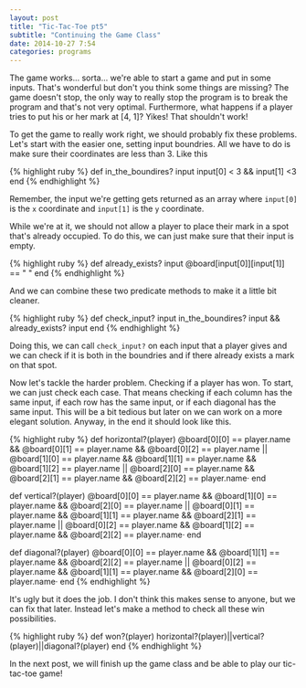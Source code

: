 ```yaml
---
layout: post
title: "Tic-Tac-Toe pt5"
subtitle: "Continuing the Game Class"
date: 2014-10-27 7:54
categories: programs
---
```


The game works... sorta... we're able to start a game and put in some inputs.
That's wonderful but don't you think some things are missing? The game doesn't
stop, the only way to really stop the program is to break the program and that's
not very optimal. Furthermore, what happens if a player tries to put his or her
mark at [4, 1]? Yikes! That shouldn't work! 

To get the game to really work right, we should probably fix these problems.
Let's start with the easier one, setting input boundries. All we have to do is
make sure their coordinates are less than 3. Like this

{% highlight ruby %}
def in_the_boundires? input
  input[0] < 3 && input[1] <3
end
{% endhighlight %}

Remember, the input we're getting gets returned as an array where `input[0]` is
the `x` coordinate and `input[1]` is the `y` coordinate.

While we're at it, we should not allow a player to place their mark in a spot
that's already occupied. To do this, we can just make sure that their input is
empty.

{% highlight ruby %}
def already_exists? input
  @board[input[0]][input[1]] == " "
end
{% endhighlight %}

And we can combine these two predicate methods to make it a little bit cleaner.

{% highlight ruby %}
def check_input? input
 in_the_boundires? input && already_exists? input
end
{% endhighlight %}

Doing this, we can call `check_input?` on each input that a player gives
and we can check if it is both in the boundries and if there already exists a
mark on that spot.

Now let's tackle the harder problem. Checking if a player has won. To start, we
can just check each case. That means checking if each column has the same input,
if each row has the same input, or if each diagonal has the same input. This
will be a bit tedious but later on we can work on a more elegant solution.
Anyway, in the end it should look like this.

{% highlight ruby %}
def horizontal?(player)
  @board[0][0] == player.name && 
  @board[0][1] == player.name && 
  @board[0][2] == player.name ||
  @board[1][0] == player.name && 
  @board[1][1] == player.name && 
  @board[1][2] == player.name || 
  @board[2][0] == player.name && 
  @board[2][1] == player.name && 
  @board[2][2] == player.name·
end

def vertical?(player)
  @board[0][0] == player.name && 
  @board[1][0] == player.name && 
  @board[2][0] == player.name ||
  @board[0][1] == player.name && 
  @board[1][1] == player.name && 
  @board[2][1] == player.name ||
  @board[0][2] == player.name && 
  @board[1][2] == player.name && 
  @board[2][2] == player.name·
end

def diagonal?(player)
  @board[0][0] == player.name && 
  @board[1][1] == player.name && 
  @board[2][2] == player.name ||
  @board[0][2] == player.name && 
  @board[1][1] == player.name && 
  @board[2][0] == player.name·
end
{% endhighlight %}

It's ugly but it does the job. I don't think this makes sense to anyone, but we
can fix that later. Instead let's make a method to check all these win
possibilities.

{% highlight ruby %}
def won?(player)
  horizontal?(player)||vertical?(player)||diagonal?(player) 
end
{% endhighlight %}

In the next post, we will finish up the game class and be able to play our
tic-tac-toe game!
